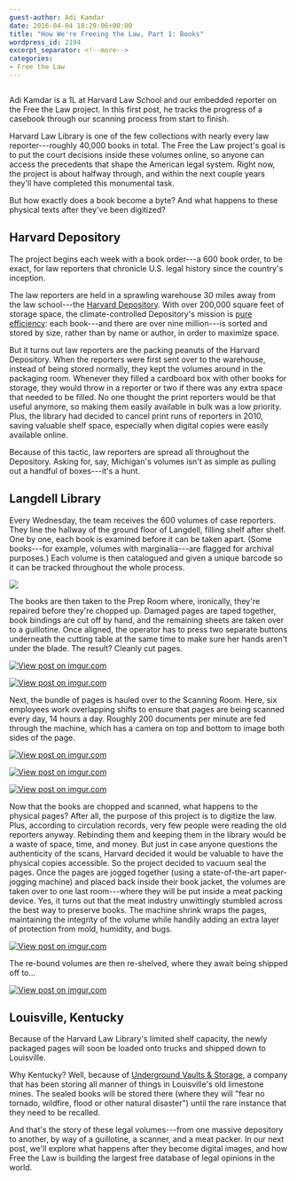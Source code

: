 ```yaml
---
guest-author: Adi Kamdar
date: 2016-04-04 18:29:06+00:00
title: "How We're Freeing the Law, Part 1: Books"
wordpress_id: 2194
excerpt_separator: <!--more-->
categories:
- Free the Law
---
```


<div class="author-intro">
  <img src="https://lil-blog-media.s3.amazonaws.com/2016/04/1c60deb.jpg" alt="">
  <p><span class="name">Adi Kamdar</span> is a 1L at Harvard Law School and our embedded reporter on the Free the Law project. In this first post, he tracks the progress of a casebook through our scanning process from start to finish.</p>
</div>

Harvard Law Library is one of the few collections with nearly every law reporter---roughly 40,000 books in total. The Free the Law project's goal is to put the court decisions inside these volumes online, so anyone can access the precedents that shape the American legal system. Right now, the project is about halfway through, and within the next couple years they'll have completed this monumental task.

But how exactly does a book become a byte? And what happens to these physical texts after they've been digitized?

<!--more-->

## Harvard Depository

The project begins each week with a book order---a 600 book order, to be exact, for law reporters that chronicle U.S. legal history since the country's inception.

The law reporters are held in a sprawling warehouse 30 miles away from the law school---the [Harvard Depository](http://hul.harvard.edu/hd/pages/facility.html). With over 200,000 square feet of storage space, the climate-controlled Depository's mission is [pure efficiency](https://vimeo.com/116603551): each book---and there are over nine million---is sorted and stored by size, rather than by name or author, in order to maximize space.

But it turns out law reporters are the packing peanuts of the Harvard Depository. When the reporters were first sent over to the warehouse, instead of being stored normally, they kept the volumes around in the packaging room. Whenever they filled a cardboard box with other books for storage, they would throw in a reporter or two if there was any extra space that needed to be filled. No one thought the print reporters would be that useful anymore, so making them easily available in bulk was a low priority. Plus, the library had decided to cancel print runs of reporters in 2010, saving valuable shelf space, especially when digital copies were easily available online.

Because of this tactic, law reporters are spread all throughout the Depository. Asking for, say, Michigan's volumes isn't as simple as pulling out a handful of boxes---it's a hunt.

## Langdell Library

Every Wednesday, the team receives the 600 volumes of case reporters. They line the hallway of the ground floor of Langdell, filling shelf after shelf. One by one, each book is examined before it can be taken apart. (Some books---for example, volumes with marginalia---are flagged for archival purposes.) Each volume is then catalogued and given a unique barcode so it can be tracked throughout the whole process.

[![](http://i.imgur.com/o7hwfTX.jpg)](http://imgur.com/o7hwfTX)

The books are then taken to the Prep Room where, ironically, they're repaired before they're chopped up. Damaged pages are taped together, book bindings are cut off by hand, and the remaining sheets are taken over to a guillotine. Once aligned, the operator has to press two separate buttons underneath the cutting table at the same time to make sure her hands aren't under the blade. The result? Cleanly cut pages.

[![View post on imgur.com](http://i.imgur.com/ipa45yK.jpg)](http://imgur.com/ipa45yK)

[![View post on imgur.com](http://i.imgur.com/9WCsJhP.jpg)](http://imgur.com/9WCsJhP)

Next, the bundle of pages is hauled over to the Scanning Room. Here, six employees work overlapping shifts to ensure that pages are being scanned every day, 14 hours a day. Roughly 200 documents per minute are fed through the machine, which has a camera on top and bottom to image both sides of the page.

[![View post on imgur.com](http://i.imgur.com/OPEdH9y.jpg)](http://imgur.com/OPEdH9y)

[![View post on imgur.com](http://i.imgur.com/2TgT2sr.jpg)](http://imgur.com/2TgT2sr)

[![View post on imgur.com](http://i.imgur.com/COKw2x2.jpg)](http://imgur.com/COKw2x2)

Now that the books are chopped and scanned, what happens to the physical pages? After all, the purpose of this project is to digitize the law. Plus, according to circulation records, very few people were reading the old reporters anyway. Rebinding them and keeping them in the library would be a waste of space, time, and money. But just in case anyone questions the authenticity of the scans, Harvard decided it would be valuable to have the physical copies accessible. So the project decided to vacuum seal the pages. Once the pages are jogged together (using a state-of-the-art paper-jogging machine) and placed back inside their book jacket, the volumes are taken over to one last room---where they will be put inside a meat packing device. Yes, it turns out that the meat industry unwittingly stumbled across the best way to preserve books. The machine shrink wraps the pages, maintaining the integrity of the volume while handily adding an extra layer of protection from mold, humidity, and bugs.

[![View post on imgur.com](http://i.imgur.com/jAXte1p.jpg)](http://imgur.com/jAXte1p)

The re-bound volumes are then re-shelved, where they await being shipped off to...

[![View post on imgur.com](http://i.imgur.com/NGAgmeU.jpg)](http://imgur.com/NGAgmeU)

## Louisville, Kentucky

Because of the Harvard Law Library's limited shelf capacity, the newly packaged pages will soon be loaded onto trucks and shipped down to Louisville.

Why Kentucky? Well, because of [Underground Vaults & Storage](http://www.undergroundvaults.com/about-us/louisville/), a company that has been storing all manner of things in Louisville's old limestone mines. The sealed books will be stored there (where they will "fear no tornado, wildfire, flood or other natural disaster") until the rare instance that they need to be recalled.

And that's the story of these legal volumes---from one massive depository to another, by way of a guillotine, a scanner, and a meat packer. In our next post, we'll explore what happens after they become digital images, and how Free the Law is building the largest free database of legal opinions in the world.
